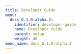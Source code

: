 ```yaml
---
title: Developer Guide
menu:
  docs_0.1.0-alpha.2:
    identifier: developer-guide
    name: Developer Guide
    parent: setup
    weight: 40
menu_name: docs_0.1.0-alpha.2
---
```

